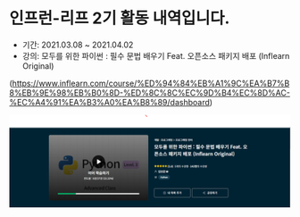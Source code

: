 # 인프런-리프 2기 활동 내역입니다.

- 기간: 2021.03.08 ~  2021.04.02
- 강의: 모두를 위한 파이썬 : 필수 문법 배우기 Feat. 오픈소스 패키지 배포 (Inflearn Original)

(https://www.inflearn.com/course/%ED%94%84%EB%A1%9C%EA%B7%B8%EB%9E%98%EB%B0%8D-%ED%8C%8C%EC%9D%B4%EC%8D%AC-%EC%A4%91%EA%B3%A0%EA%B8%89/dashboard)



![](.\image\lecture_name.PNG)

